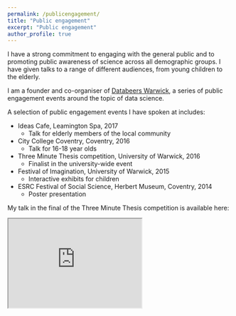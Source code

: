 ```yaml
---
permalink: /publicengagement/
title: "Public engagement"
excerpt: "Public engagement"
author_profile: true
---
```

I have a strong commitment to engaging with the general public and to promoting public awareness of science across all demographic groups. I have given talks to a range of different audiences, from young children to the elderly.

I am a founder and co-organiser of <a href="https://databeerswrik.tumblr.com" target="_blank" rel="noopener noreferrer">Databeers Warwick</a>, a series of public engagement events around the topic of data science.

A selection of public engagement events I have spoken at includes:

* Ideas Cafe, Leamington Spa, 2017
  * Talk for elderly members of the local community
* City College Coventry, Coventry, 2016
  * Talk for 16-18 year olds
* Three Minute Thesis competition, University of Warwick, 2016
  * Finalist in the university-wide event
* Festival of Imagination, University of Warwick, 2015
  * Interactive exhibits for children
* ESRC Festival of Social Science, Herbert Museum, Coventry, 2014
  * Poster presentation

My talk in the final of the Three Minute Thesis competition is available here:

<iframe width="300" height="200"
src="https://www.youtube.com/embed/QEuefaFC0Xg">
</iframe>
